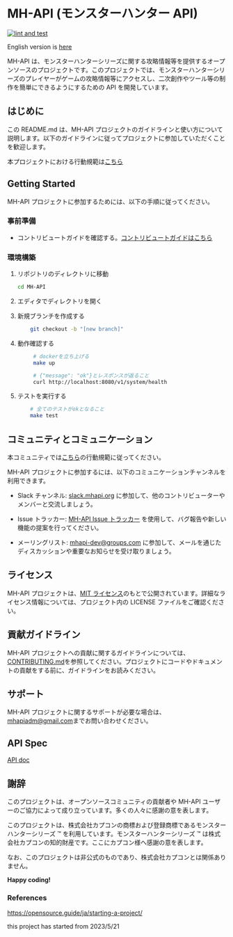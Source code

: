 # MH-API (モンスターハンター API)

[![lint and test](https://github.com/o-ga09/MH-API/actions/workflows/lint_and_test.yml/badge.svg)](https://github.com/o-ga09/MH-API/actions/workflows/lint_and_test.yml)

English version is [here](./README_EN.md)

MH-API は、モンスターハンターシリーズに関する攻略情報等を提供するオープンソースのプロジェクトです。このプロジェクトでは、モンスターハンターシリーズのプレイヤーがゲームの攻略情報等にアクセスし、二次創作やツール等の制作を簡単にできるようにするための API を開発しています。

## はじめに

この README.md は、MH-API プロジェクトのガイドラインと使い方について説明します。以下のガイドラインに従ってプロジェクトに参加していただくことを歓迎します。

本プロジェクトにおける行動規範は[こちら](./CODE_OF_CONDUCT_JA.md)

## Getting Started

MH-API プロジェクトに参加するためには、以下の手順に従ってください。

### 事前準備

- コントリビュートガイドを確認する。[コントリビュートガイドはこちら](./CONTRIBUTING_JA.md)

### 環境構築

1. リポジトリのディレクトリに移動

   ```bash
   cd MH-API
   ```

2. エディタでディレクトリを開く
3. 新規ブランチを作成する

   ```bash
       git checkout -b "[new branch]"
   ```

4. 動作確認する

   ```bash
        # dockerを立ち上げる
        make up

        # {"message": "ok"}とレスポンスが返ること
        curl http://localhost:8080/v1/system/health
   ```

5. テストを実行する

   ```bash
       # 全てのテストがokとなること
       make test
   ```

## コミュニティとコミュニケーション

本コミュニティでは[こちら](./CODE_OF_CONDUCT_JA.md)の行動規範に従ってください。

MH-API プロジェクトに参加するには、以下のコミュニケーションチャンネルを利用できます。

- Slack チャンネル: [slack.mhapi.org](https://mh-api.slack.com) に参加して、他のコントリビューターやメンバーと交流しましょう。

- Issue トラッカー: [MH-API Issue トラッカー](https://github.com/o-ga09/MH-API/issues) を使用して、バグ報告や新しい機能の提案を行ってください。

- メーリングリスト: [mhapi-dev@groups.com](mailto:mhapiadm@gmail.com) に参加して、メールを通じたディスカッションや重要なお知らせを受け取りましょう。

## ライセンス

MH-API プロジェクトは、[MIT ライセンス](https://opensource.org/licenses/MIT)のもとで公開されています。詳細なライセンス情報については、プロジェクト内の LICENSE ファイルをご確認ください。

## 貢献ガイドライン

MH-API プロジェクトへの貢献に関するガイドラインについては、[CONTRIBUTING.md](./CONTRIBUTING_JA.md)を参照してください。プロジェクトにコードやドキュメントの貢献をする前に、ガイドラインをお読みください。

## サポート

MH-API プロジェクトに関するサポートが必要な場合は、[mhapiadm@gmail.com](mailto:mhapiadm@gmail.com)までお問い合わせください。

## API Spec

[API doc](https://o-ga09.github.io/MH-API/spec.html)

## 謝辞

このプロジェクトは、オープンソースコミュニティの貢献者や MH-API ユーザーのご協力によって成り立っています。多くの人々に感謝の意を表します。

<!-- プロジェクトの詳細や最新情報については、[MH-API公式ウェブサイト](https://mhapi.org)をご覧ください。 -->

このプロジェクトは、株式会社カプコンの商標および登録商標であるモンスターハンターシリーズ ™ を利用しています。モンスターハンターシリーズ ™ は株式会社カプコンの知的財産です。ここにカプコン様へ感謝の意を表します。

なお、このプロジェクトは非公式のものであり、株式会社カプコンとは関係ありません。

**Happy coding!**

### References

<https://opensource.guide/ja/starting-a-project/>

this project has started from 2023/5/21

